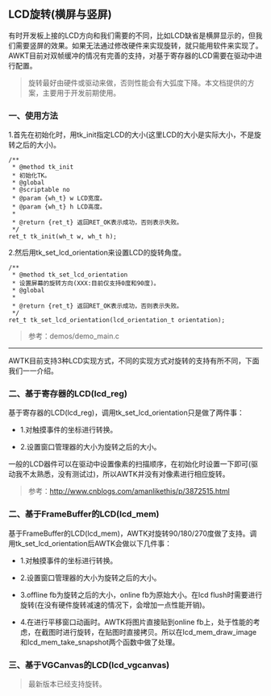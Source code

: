 ## LCD旋转(横屏与竖屏)

有时开发板上接的LCD方向和我们需要的不同，比如LCD缺省是横屏显示的，但我们需要竖屏的效果。如果无法通过修改硬件来实现旋转，就只能用软件来实现了。AWKT目前对双帧缓冲的情况有完善的支持，对基于寄存器的LCD需要在驱动中进行配置。

> 旋转最好由硬件或驱动来做，否则性能会有大弧度下降。本文档提供的方案，主要用于开发前期使用。

### 一、使用方法

1.首先在初始化时，用tk\_init指定LCD的大小(这里LCD的大小是实际大小，不是旋转之后的大小)。

```
/**
 * @method tk_init
 * 初始化TK。
 * @global
 * @scriptable no
 * @param {wh_t} w LCD宽度。
 * @param {wh_t} h LCD高度。
 *
 * @return {ret_t} 返回RET_OK表示成功，否则表示失败。
 */
ret_t tk_init(wh_t w, wh_t h);
```

2.然后用tk\_set\_lcd\_orientation来设置LCD的旋转角度。

```
/**
 * @method tk_set_lcd_orientation
 * 设置屏幕的旋转方向(XXX:目前仅支持0度和90度)。
 * @global
 *
 * @return {ret_t} 返回RET_OK表示成功，否则表示失败。
 */
ret_t tk_set_lcd_orientation(lcd_orientation_t orientation);
```

> 参考：demos/demo_main.c

_____

AWTK目前支持3种LCD实现方式，不同的实现方式对旋转的支持有所不同，下面我们一一介绍。

### 二、基于寄存器的LCD(lcd\_reg)

基于寄存器的LCD(lcd\_reg)，调用tk\_set\_lcd\_orientation只是做了两件事：

* 1.对触摸事件的坐标进行转换。

* 2.设置窗口管理器的大小为旋转之后的大小。

一般的LCD器件可以在驱动中设置像素的扫描顺序，在初始化时设置一下即可(驱动我不太熟悉，没有测试过)，所以AWTK并没有对像素进行相应旋转。

> 参考：http://www.cnblogs.com/amanlikethis/p/3872515.html

### 二、基于FrameBuffer的LCD(lcd\_mem)

基于FrameBuffer的LCD(lcd\_mem)，AWTK对旋转90/180/270度做了支持。调用tk\_set\_lcd\_orientation后AWTK会做以下几件事：


* 1.对触摸事件的坐标进行转换。

* 2.设置窗口管理器的大小为旋转之后的大小。

* 3.offline fb为旋转之后的大小，online fb为原始大小。在lcd flush时需要进行旋转(在没有硬件旋转减速的情况下，会增加一点性能开销)。

* 4.在进行平移窗口动画时。AWTK将图片直接贴到online fb上，处于性能的考虑，在截图时进行旋转，在贴图时直接拷贝。所以在lcd\_mem\_draw\_image和lcd\_mem\_take\_snapshot两个函数中做了处理。

### 三、基于VGCanvas的LCD(lcd\_vgcanvas)

> 最新版本已经支持旋转。



